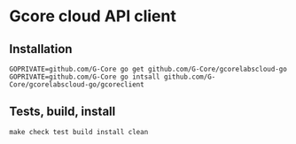 Gcore cloud API client
====================================

Installation
------------------------------------

    GOPRIVATE=github.com/G-Core go get github.com/G-Core/gcorelabscloud-go
    GOPRIVATE=github.com/G-Core go intsall github.com/G-Core/gcorelabscloud-go/gcoreclient


Tests, build, install
------------------------------------
    
    make check test build install clean
